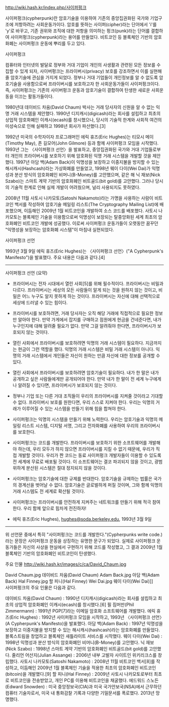 http://wiki.hash.kr/index.php/사이퍼펑크

사이퍼펑크(cypherpunk)란 암호기술을 이용하여 기존의 중앙집권화된 국가와 기업구조에 저항하려는 사회운동가이다. 암호를 뜻하는 사이퍼(cipher)라는 단어에서 'i'를 'y'로 바꾸고, 기존 권위와 조직에 대한 저항을 의미하는 펑크(punk)라는 단어를 결합하여 사이퍼펑크(cypherpunk)라는 용어를 만들었다. 비트코인 등 블록체인 기반의 암호화폐는 사이퍼펑크 운동에 뿌리를 두고 있다.

사이퍼펑크

컴퓨터와 인터넷의 발달로 정부와 거대 기업이 개인의 사생활과 관련된 모든 정보를 수집할 수 있게 되자, 사이버펑크는 프라이버시(privacy) 보호를 강조하면서 이를 실현해 줄 암호기술에 관심을 가지게 되었다. 정부나 거대 기업들이 개인정보를 알 수 없도록 암호기술을 사용함으로써 프라이버시를 보호하고자 한 사회운동가들이 사이퍼펑크이다. 즉, 사이퍼펑크는 기존의 사이버펑크 운동과 암호기술이 결합하여 탄생한 새로운 사회운동을 이끄는 활동가들이다.

1980년대 데이비드 차움(David Chaum) 박사는 거래 당사자의 신원을 알 수 없는 익명 거래 시스템을 제안했다. 1990년 디지캐시(digicash)라는 회사를 설립하고 최초의 상업적 암호화폐인 이캐시(ecash)를 창시했으나, 당시의 기술적 한계와 사회적 여건의 미성숙으로 인해 실패하고 1998년 회사가 파산했다.[3]

1992년 미국의 수학자이자 프로그래머인 에릭 휴즈(Eric Hughes)는 티모시 메이(Timothy May), 존 길모어(John Gilmore) 등과 함께 사이퍼펑크 모임을 시작했다. 1993년 그는 〈사이퍼펑크 선언〉을 발표하고, 중앙집권화된 국가와 거대 기업들로부터 개인의 프라이버시를 보호하기 위해 암호화된 익명 거래 시스템을 개발할 것을 제안했다. 1997년 아담 백(Adam Back)이 익명성을 보장하고 이중지불을 방지할 수 있는 해시캐시(Hashcash)라는 가상화폐를 만들었고, 1998년 웨이 다이(Wei Dai)가 익명성과 분산 방식의 암호화폐인 비머니(B-Money)를 고안했으며, 같은 해 닉 재보(Nick Szabo)는 스마트 계약 기반의 암호화폐인 비트골드(bit gold)를 고안했다. 그러나 당시의 기술적 한계로 인해 실제 개발이 어려웠으며, 널리 사용되지도 못하였다.

2008년 11월 사토시 나카모토(Satoshi Nakamoto)라는 가명을 사용하는 사람이 비트코인 백서를 작성하여 암호기술 메일링 리스트(The Cryptography Mailing List)에 배포했으며, 이듬해인 2009년 1월 비트코인을 개발하여 소스 코드를 배포했다. 사토시 나카모토는 블록체인 기술을 이용함으로써 익명성이 보장되는 탈중앙화된 세계 최초의 암호화폐인 비트코인 개발에 성공했다. 이로써 사이퍼펑크 운동가들이 오랫동안 꿈꾸던 "익명성을 보장하는 암호화폐 시스템"이 마침내 실현되었다.

사이퍼펑크 선언

1993년 3월 9일 에릭 휴즈(Eric Hughes)는 〈사이퍼펑크 선언〉("A Cypherpunk's Manifesto")을 발표했다. 주요 내용은 다음과 같다.[4]

---

사이퍼펑크 선언 (요약)

+ 프라이버시는 전자 시대에서 열린 사회[5]를 위해 필수적이다. 프라이버시는 비밀과 다르다. 프라이버시는 세상의 모든 사람들이 알게 되는 것을 원하지 않는 것이고, 비밀은 어느 누구도 알지 못하게 하는 것이다. 프라이버시는 자신에 대해 선택적으로 세상에 드러낼 수 있는 힘이다.

+ 프라이버시를 보호하려면, 거래 당사자는 오직 해당 거래에 직접적으로 필요한 정보만 알아야 한다. 만약 가게에서 잡지를 구매하고 점원에게 현금을 건네준다면, 내가 누구인지에 대해 알려줄 필요가 없다. 만약 그걸 알려줘야 한다면, 프라이버시가 보호되지 않는 것이다.

+ 열린 사회에서 프라이버시를 보호하려면 익명의 거래 시스템이 필요하다. 지금까지는 현금이 그런 역할을 했다. 익명의 거래 시스템은 비밀 거래 시스템이 아니다. 익명의 거래 시스템에서 개인들은 자신이 원하는 만큼 자신에 대한 정보를 공개할 수 있다.

+ 열린 사회에서 프라이버시를 보호하려면 암호기술이 필요하다. 내가 한 말은 내가 공개하고 싶은 사람들에게만 공개되어야 한다. 만약 내가 한 말이 전 세계 누구에게나 알려질 수 있다면, 프라이버시가 보호되지 않는 것이다.

+ 정부나 기업 또는 다른 거대 조직들이 우리의 프라이버시를 지켜줄 것이라고 기대할 수 없다. 프라이버시 보호를 원한다면, 우리 스스로 지켜야 한다. 우리는 익명의 거래가 이루어질 수 있는 시스템을 만들기 위해 힘을 합쳐야 한다.

+ 사이퍼펑크는 익명의 시스템을 만들기 위해 노력한다. 우리는 암호기술과 익명의 메일링 리스트 시스템, 디지털 서명, 그리고 전자화폐를 사용하여 우리의 프라이버시를 보호한다.

+ 사이퍼펑크는 코드를 개발한다. 프라이버시를 보호하기 위한 소프트웨어를 개발해야 하는데, 우리 모두가 하지 않으면 프라이버시를 지킬 수 없기 때문에, 우리가 직접 개발할 것이다. 우리가 짠 코드는 동료 사이퍼펑크 개발자들이 이용할 수 있도록 전 세계에 무료로 배포될 것이다. 이 소프트웨어는 결코 파괴되지 않을 것이고, 광범위하게 분산된 시스템은 절대 정지되지 않을 것이다.

+ 사이퍼펑크는 암호기술에 대한 규제를 반대한다. 암호기술을 규제하는 법률은 국가의 경계선을 벗어날 수 없다. 암호기술은 글로벌하게 퍼질 것이며, 그와 함께 익명의 거래 시스템도 전 세계로 확산될 것이다.

+ 사이퍼펑크는 프라이버시를 안전하게 지켜주는 네트워크를 만들기 위해 적극 참여한다. 우리 함께 앞으로 힘차게 전진하자!
 + 에릭 휴즈(Eric Hughes), hughes@soda.berkeley.edu, 1993년 3월 9일

---

위 선언문 중에서 특히 "사이퍼펑크는 코드를 개발한다."(Cypherpunks write code.)라는 문장은 사이퍼펑크 운동을 상징하는 유명한 문구가 되었다. 실제로 사이퍼펑크 운동가들은 자신의 사상을 현실에서 구현하기 위해 코드를 작성했고, 그 결과 2009년 1월 블록체인 기반의 암호화폐인 비트코인이 탄생했다.

주요 인물
http://wiki.hash.kr/images/c/ca/David_Chaum.jpg

David Chaum.jpg
데이비드 차움(David Chaum)	Adam Back.jpg
아담 백(Adam Back)	Hal Finney.jpg
할 피니(Hal Finney)	Wei Dai.jpg
웨이 다이(Wei Dai)]]	
사이퍼펑크의 주요 인물은 다음과 같다.

데이비드 차움(David Chaum) : 1990년 디지캐시(digicash)라는 회사를 설립하고 최초의 상업적 암호화폐인 이캐시(ecash)를 창시했다.[6]
필 짐머만(Phil Zimmermann) : 1991년 PGP[7]라는 이메일 암호화 소프트웨어를 개발했다.
에릭 휴즈(Eric Hughes) : 1992년 사이퍼펑크 모임을 시작하고, 1993년 〈사이퍼펑크 선언〉(A Cypherpunk's Manifesto)을 발표했다.
아담 백(Adam Back) : 1997년 익명성을 보장하고 이중지불을 방지할 수 있는 해시캐시(hashcash)라는 암호화폐를 만들었다. 블록스트림을 창업하고 블록체인 새틀라이트 서비스를 시작했다.
웨이 다이(Wei Dai) : 1998년 익명성과 분산 방식의 암호화폐인 비머니(B-Money)를 고안했다.
닉 재보(Nick Szabo) : 1998년 스마트 계약 기반의 암호화폐인 비트골드(bit gold)를 고안했다.
줄리언 어산지(Julian Assange) : 2006년 내부 고발자 사이트인 위키리크스를 창립했다.
사토시 나카모토(Satoshi Nakamoto) : 2008년 11월 비트코인 백서[8]를 작성하고, 이듬해인 2009년 1월 블록체인 기술을 적용한 최초의 암호화폐인 비트코인(bitcoin)을 개발했다.[9]
할 피니(Hal Finney) : 2009년 사토시 나카모토로부터 최초로 비트코인을 전송받았고, 개인 PC를 이용해 비트코인을 채굴했다.
에드워드 스노든(Edward Snowden) : 미국 중앙정보국(CIA)과 미국 국가안보국(NSA)에서 근무하던 컴퓨터 기술자로서, 미국 내 통화감찰 기록과 다양한 기밀문서를 폭로했다. 2013년 망명했다.
